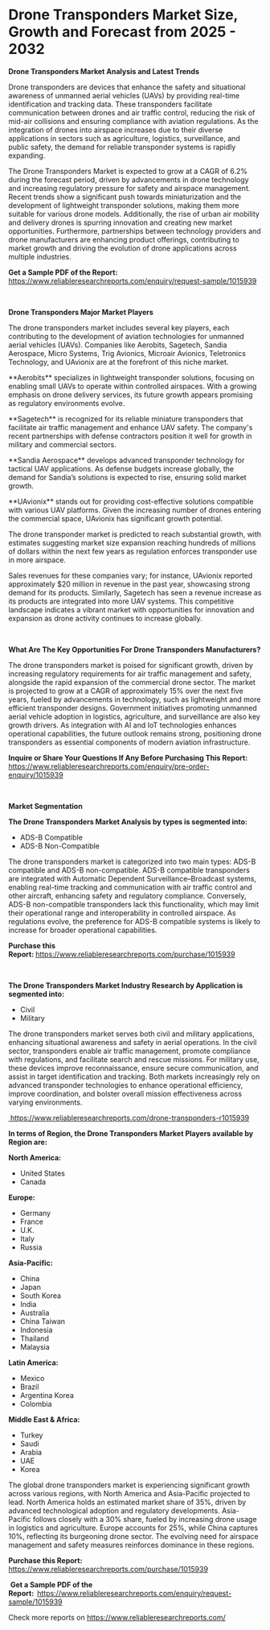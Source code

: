 <p><h1>Drone Transponders Market Size, Growth and Forecast from 2025 - 2032</h1></p><p><strong>Drone Transponders Market Analysis and Latest Trends</strong></p>
<p><p>Drone transponders are devices that enhance the safety and situational awareness of unmanned aerial vehicles (UAVs) by providing real-time identification and tracking data. These transponders facilitate communication between drones and air traffic control, reducing the risk of mid-air collisions and ensuring compliance with aviation regulations. As the integration of drones into airspace increases due to their diverse applications in sectors such as agriculture, logistics, surveillance, and public safety, the demand for reliable transponder systems is rapidly expanding.</p><p>The Drone Transponders Market is expected to grow at a CAGR of 6.2% during the forecast period, driven by advancements in drone technology and increasing regulatory pressure for safety and airspace management. Recent trends show a significant push towards miniaturization and the development of lightweight transponder solutions, making them more suitable for various drone models. Additionally, the rise of urban air mobility and delivery drones is spurring innovation and creating new market opportunities. Furthermore, partnerships between technology providers and drone manufacturers are enhancing product offerings, contributing to market growth and driving the evolution of drone applications across multiple industries.</p></p>
<p><strong>Get a Sample PDF of the Report:&nbsp;</strong> <a href="https://www.reliableresearchreports.com/enquiry/request-sample/1015939?utm_campaign=2251&utm_medium=2&utm_source=Github&utm_content=ia&utm_term=11042025&utm_id=drone-transponders">https://www.reliableresearchreports.com/enquiry/request-sample/1015939</a></p>
<p>&nbsp;</p>
<p><strong>Drone Transponders Major Market Players</strong></p>
<p><p>The drone transponders market includes several key players, each contributing to the development of aviation technologies for unmanned aerial vehicles (UAVs). Companies like Aerobits, Sagetech, Sandia Aerospace, Micro Systems, Trig Avionics, Microair Avionics, Teletronics Technology, and UAvionix are at the forefront of this niche market.</p><p>**Aerobits** specializes in lightweight transponder solutions, focusing on enabling small UAVs to operate within controlled airspaces. With a growing emphasis on drone delivery services, its future growth appears promising as regulatory environments evolve.</p><p>**Sagetech** is recognized for its reliable miniature transponders that facilitate air traffic management and enhance UAV safety. The company's recent partnerships with defense contractors position it well for growth in military and commercial sectors.</p><p>**Sandia Aerospace** develops advanced transponder technology for tactical UAV applications. As defense budgets increase globally, the demand for Sandia’s solutions is expected to rise, ensuring solid market growth.</p><p>**UAvionix** stands out for providing cost-effective solutions compatible with various UAV platforms. Given the increasing number of drones entering the commercial space, UAvionix has significant growth potential.</p><p>The drone transponder market is predicted to reach substantial growth, with estimates suggesting market size expansion reaching hundreds of millions of dollars within the next few years as regulation enforces transponder use in more airspace. </p><p>Sales revenues for these companies vary; for instance, UAvionix reported approximately $20 million in revenue in the past year, showcasing strong demand for its products. Similarly, Sagetech has seen a revenue increase as its products are integrated into more UAV systems. This competitive landscape indicates a vibrant market with opportunities for innovation and expansion as drone activity continues to increase globally.</p></p>
<p>&nbsp;</p>
<p><strong>What Are The Key Opportunities For Drone Transponders Manufacturers?</strong></p>
<p><p>The drone transponders market is poised for significant growth, driven by increasing regulatory requirements for air traffic management and safety, alongside the rapid expansion of the commercial drone sector. The market is projected to grow at a CAGR of approximately 15% over the next five years, fueled by advancements in technology, such as lightweight and more efficient transponder designs. Government initiatives promoting unmanned aerial vehicle adoption in logistics, agriculture, and surveillance are also key growth drivers. As integration with AI and IoT technologies enhances operational capabilities, the future outlook remains strong, positioning drone transponders as essential components of modern aviation infrastructure.</p></p>
<p><strong>Inquire or Share Your Questions If Any Before Purchasing This Report:</strong> <a href="https://www.reliableresearchreports.com/enquiry/pre-order-enquiry/1015939?utm_campaign=2251&utm_medium=2&utm_source=Github&utm_content=ia&utm_term=11042025&utm_id=drone-transponders">https://www.reliableresearchreports.com/enquiry/pre-order-enquiry/1015939</a></p>
<p>&nbsp;</p>
<p><strong>Market Segmentation</strong></p>
<p><strong>The Drone Transponders Market Analysis by types is segmented into:</strong></p>
<p><ul><li>ADS-B Compatible</li><li>ADS-B Non-Compatible</li></ul></p>
<p><p>The drone transponders market is categorized into two main types: ADS-B compatible and ADS-B non-compatible. ADS-B compatible transponders are integrated with Automatic Dependent Surveillance–Broadcast systems, enabling real-time tracking and communication with air traffic control and other aircraft, enhancing safety and regulatory compliance. Conversely, ADS-B non-compatible transponders lack this functionality, which may limit their operational range and interoperability in controlled airspace. As regulations evolve, the preference for ADS-B compatible systems is likely to increase for broader operational capabilities.</p></p>
<p><strong>Purchase this Report:&nbsp;</strong><a href="https://www.reliableresearchreports.com/purchase/1015939?utm_campaign=2251&utm_medium=2&utm_source=Github&utm_content=ia&utm_term=11042025&utm_id=drone-transponders">https://www.reliableresearchreports.com/purchase/1015939</a></p>
<p>&nbsp;</p>
<p><strong>The Drone Transponders Market Industry Research by Application is segmented into:</strong></p>
<p><ul><li>Civil</li><li>Military</li></ul></p>
<p><p>The drone transponders market serves both civil and military applications, enhancing situational awareness and safety in aerial operations. In the civil sector, transponders enable air traffic management, promote compliance with regulations, and facilitate search and rescue missions. For military use, these devices improve reconnaissance, ensure secure communication, and assist in target identification and tracking. Both markets increasingly rely on advanced transponder technologies to enhance operational efficiency, improve coordination, and bolster overall mission effectiveness across varying environments.</p></p>
<p><a href="https://www.reliableresearchreports.com/drone-transponders-r1015939?utm_campaign=2251&utm_medium=2&utm_source=Github&utm_content=ia&utm_term=11042025&utm_id=drone-transponders">&nbsp;https://www.reliableresearchreports.com/drone-transponders-r1015939</a></p>
<p><strong>In terms of Region, the Drone Transponders Market Players available by Region are:</strong></p>
<p>
    <p> <strong> North America: </strong>
        <ul>
            <li>United States</li>
            <li>Canada</li>
        </ul>
        </p> 
    <p> <strong> Europe: </strong>
        <ul>
            <li>Germany</li>
            <li>France</li>
            <li>U.K.</li>
            <li>Italy</li>
            <li>Russia</li>
        </ul>
        </p> 
    <p> <strong> Asia-Pacific: </strong>
        <ul>
            <li>China</li>
            <li>Japan</li>
            <li>South Korea</li>
            <li>India</li>
            <li>Australia</li>
            <li>China Taiwan</li>
            <li>Indonesia</li>
            <li>Thailand</li>
            <li>Malaysia</li>
        </ul>
        </p> 
    <p> <strong> Latin America: </strong>
        <ul>
            <li>Mexico</li>
            <li>Brazil</li>
            <li>Argentina Korea</li>
            <li>Colombia</li>
        </ul>
        </p> 
    <p> <strong> Middle East & Africa: </strong>
        <ul>
            <li>Turkey</li>
            <li>Saudi</li>
            <li>Arabia</li>
            <li>UAE</li>
            <li>Korea</li>
        </ul>
    </p>
    </p>
<p><p>The global drone transponders market is experiencing significant growth across various regions, with North America and Asia-Pacific projected to lead. North America holds an estimated market share of 35%, driven by advanced technological adoption and regulatory developments. Asia-Pacific follows closely with a 30% share, fueled by increasing drone usage in logistics and agriculture. Europe accounts for 25%, while China captures 10%, reflecting its burgeoning drone sector. The evolving need for airspace management and safety measures reinforces dominance in these regions.</p></p>
<p><strong>Purchase this Report: </strong><a href="https://www.reliableresearchreports.com/purchase/1015939?utm_campaign=2251&utm_medium=2&utm_source=Github&utm_content=ia&utm_term=11042025&utm_id=drone-transponders">https://www.reliableresearchreports.com/purchase/1015939</a></p>
<p>&nbsp;<strong>Get a Sample PDF of the Report:&nbsp;&nbsp;</strong><a href="https://www.reliableresearchreports.com/enquiry/request-sample/1015939?utm_campaign=2251&utm_medium=2&utm_source=Github&utm_content=ia&utm_term=11042025&utm_id=drone-transponders">https://www.reliableresearchreports.com/enquiry/request-sample/1015939</a></p>
<p><strong></strong></p>
<p>Check more reports on <a href="https://www.reliableresearchreports.com/?utm_campaign=2251&utm_medium=2&utm_source=Github&utm_content=ia&utm_term=11042025&utm_id=drone-transponders">https://www.reliableresearchreports.com/</a></p>